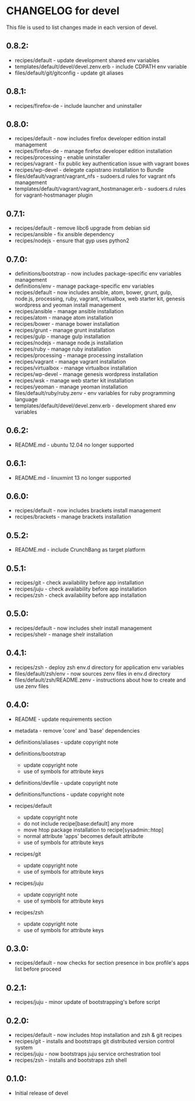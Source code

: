 # CHANGELOG for devel

This file is used to list changes made in each version of devel.

## 0.8.2:

* recipes/default                        - update development shared env variables
* templates/default/devel/devel.zenv.erb - include CDPATH env variable
* files/default/git/gitconfig            - update git aliases

## 0.8.1:

* recipes/firefox-de - include launcher and uninstaller

## 0.8.0:

* recipes/default    - now includes firefox developer edition install management
* recipes/firefox-de - manage firefox developer edition installation
* recipes/processing - enable uninstaller
* recipes/vagrant    - fix public key authentication issue with vagrant boxes
* recipes/wp-devel   - delegate capistrano installation to Bundle
* files/default/vagrant/vagrant_nfs                 - sudoers.d rules for vagrant nfs management
* templates/default/vagrant/vagrant_hostmanager.erb - sudoers.d rules for vagrant-hostmanager plugin

## 0.7.1:

* recipes/default - remove libc6 upgrade from debian sid
* recipes/ansible - fix ansible dependency
* recipes/nodejs  - ensure that gyp uses python2

## 0.7.0:

* definitions/bootstrap - now includes package-specific env variables management
* definitions/env       - manage package-specific env variables
* recipes/default       - now includes ansible, atom, bower, grunt, gulp, node.js, processing, ruby,
                          vagrant, virtualbox, web starter kit, genesis wordpress and yeoman install management
* recipes/ansible       - manage ansible installation
* recipes/atom          - manage atom installation
* recipes/bower         - manage bower installation
* recipes/grunt         - manage grunt installation
* recipes/gulp          - manage gulp installation
* recipes/nodejs        - manage node.js installation
* recipes/ruby          - manage ruby installation
* recipes/processing    - manage processing installation
* recipes/vagrant       - manage vagrant installation
* recipes/virtualbox    - manage virtualbox installation
* recipes/wp-devel      - manage genesis wordpress installation
* recipes/wsk           - manage web starter kit installation
* recipes/yeoman        - manage yeoman installation
* files/default/ruby/ruby.zenv           - env variables for ruby programming language
* templates/default/devel/devel.zenv.erb - development shared env variables

## 0.6.2:

* README.md - ubuntu 12.04 no longer supported

## 0.6.1:

* README.md - linuxmint 13 no longer supported

## 0.6.0:

* recipes/default  - now includes brackets install management
* recipes/brackets - manage brackets installation

## 0.5.2:

* README.md - include CrunchBang as target platform

## 0.5.1:

* recipes/git  - check availability before app installation
* recipes/juju - check availability before app installation
* recipes/zsh  - check availability before app installation

## 0.5.0:

* recipes/default  - now includes shelr install management
* recipes/shelr    - manage shelr installation

## 0.4.1:

* recipes/zsh                   - deploy zsh env.d directory for application env variables
* files/default/zsh/env         - now sources zenv files in env.d directory
* files/default/zsh/README.zenv - instructions about how to create and use zenv files

## 0.4.0:

* README              - update requirements section
* metadata            - remove 'core' and 'base' dependencies
* definitions/aliases - update copyright note

* definitions/bootstrap

  - update copyright note
  - use of symbols for attribute keys

* definitions/devfile - update copyright note
* definitions/functions - update copyright note

* recipes/default

  - update copyright note
  - do not include recipe[base:default] any more
  - move htop package installation to recipe[sysadmin::htop]
  - normal attribute 'apps' becomes default attribute
  - use of symbols for attribute keys

* recipes/git

  - update copyright note
  - use of symbols for attribute keys

* recipes/juju

  - update copyright note
  - use of symbols for attribute keys

* recipes/zsh

  - update copyright note
  - use of symbols for attribute keys

## 0.3.0:

* recipes/default - now checks for section presence in box profile's apps list before proceed

## 0.2.1:

* recipes/juju    - minor update of bootstrapping's before script

## 0.2.0:

* recipes/default - now includes htop installation and zsh & git recipes
* recipes/git     - installs and bootstraps git distributed version control system
* recipes/juju    - now bootstraps juju service orchestration tool
* recipes/zsh     - installs and bootstraps zsh shell

## 0.1.0:

* Initial release of devel
